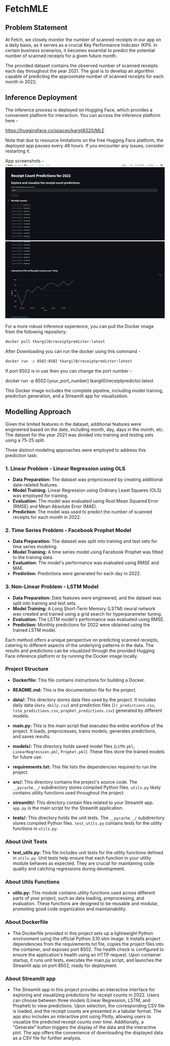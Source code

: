 # FetchMLE

## Problem Statement

At Fetch, we closely monitor the number of scanned receipts in our app on a daily basis, as it serves as a crucial Key Performance Indicator (KPI). In certain business scenarios, it becomes essential to predict the potential number of scanned receipts for a given future month.

The provided dataset contains the observed number of scanned receipts each day throughout the year 2021. The goal is to develop an algorithm capable of predicting the approximate number of scanned receipts for each month in 2022.

## Inference Deployment

The inference process is deployed on Hugging Face, which provides a convenient platform for interaction. You can access the inference platform here -

https://huggingface.co/spaces/kargil8320/MLE 

Note that due to resource limitations on the free Hugging Face platform, the deployed app pauses every 48 hours. If you encounter any issues, consider restarting it.

App screenshots - 
![Receipt Count Table](images/ss2.png)
![Receipt Count Plot](images/ss1.png)



For a more robust inference experience, you can pull the Docker image from the following repository:

```bash
docker pull tkargil0/receiptpredictor:latest
```

After Downloading you can run the docker using this command - 

```bash
docker run -p 8502:8502 tkargil0/receiptpredictor:latest
```

If port 8502 is in use then you can change the port number - 

docker run -p 8502:[your_port_number] tkargil0/receiptpredictor:latest


This Docker image includes the complete pipeline, including model training, prediction generation, and a Streamlit app for visualization.

## Modelling Approach

Given the limited features in the dataset, additional features were engineered based on the date, including month, day, days in the month, etc. The dataset for the year 2021 was divided into training and testing sets using a 75-25 split.

Three distinct modeling approaches were employed to address this prediction task:

### 1. Linear Problem - Linear Regression using OLS

- **Data Preparation:** The dataset was preprocessed by creating additional date-related features.
- **Model Training:** Linear Regression using Ordinary Least Squares (OLS) was employed for training.
- **Evaluation:** The model was evaluated using Root Mean Squared Error (RMSE) and Mean Absolute Error (MAE).
- **Prediction:** The model was used to predict the number of scanned receipts for each month in 2022.

### 2. Time Series Problem - Facebook Prophet Model

- **Data Preparation:** The dataset was split into training and test sets for time series modeling.
- **Model Training:** A time series model using Facebook Prophet was fitted to the training data.
- **Evaluation:** The model's performance was evaluated using RMSE and MAE.
- **Prediction:** Predictions were generated for each day in 2022.

### 3. Non-Linear Problem - LSTM Model

- **Data Preparation:** Date features were engineered, and the dataset was split into training and test sets.
- **Model Training:** A Long Short-Term Memory (LSTM) neural network was created and trained using a grid search for hyperparameter tuning.
- **Evaluation:** The LSTM model's performance was evaluated using RMSE.
- **Prediction:** Monthly predictions for 2022 were obtained using the trained LSTM model.

Each method offers a unique perspective on predicting scanned receipts, catering to different aspects of the underlying patterns in the data. The results and predictions can be visualized through the provided Hugging Face inference platform or by running the Docker image locally.

### Project Structure

- **Dockerfile:** This file contains instructions for building a Docker.

- **README.md:** This is the documentation file for the project.

- **data/:** This directory stores data files used by the project. It includes daily data (`data_daily.csv`) and prediction files (`lr_predictions.csv`, `lstm_predictions.csv`, `prophet_predictions.csv`) generated by different models.

- **main.py:** This is the main script that executes the entire workflow of the project. It loads, preprocesses, trains models, generates predictions, and saves results.

- **models/:** This directory holds saved model files (`LSTM.pkl`, `LinearRegression.pkl`, `Prophet.pkl`). These files store the trained models for future use.

- **requirements.txt:** This file lists the dependencies required to run the project. 

- **src/:** This directory contains the project's source code. The `__pycache__/` subdirectory stores compiled Python files. `utils.py` likely contains utility functions used throughout the project.

- **streamlit/:** This directory contain files related to your Streamlit app. `app.py` is the main script for the Streamlit application.

- **tests/:** This directory holds the unit tests. The `__pycache__/` subdirectory stores compiled Python files. `test_utils.py` contains tests for the utility functions in `utils.py`.

### About Unit Tests

- **test_utils.py:** This file includes unit tests for the utility functions defined in `utils.py`. Unit tests help ensure that each function in your utility module behaves as expected. They are crucial for maintaining code quality and catching regressions during development.

### About Utils Functions

- **utils.py:** This module contains utility functions used across different parts of your project, such as data loading, preprocessing, and evaluation. These functions are designed to be reusable and modular, promoting good code organization and maintainability.

### About Dockerfile

- The Dockerfile provided in this project sets up a lightweight Python environment using the official Python 3.10 slim image. It installs project dependencies from the requirements.txt file, copies the project files into the container, and exposes port 8502. The health check is configured to ensure the application's health using an HTTP request. Upon container startup, it runs unit tests, executes the main.py script, and launches the Streamlit app on port 8502, ready for deployment.

### About Streamlit app

- The Streamlit app in this project provides an interactive interface for exploring and visualizing predictions for receipt counts in 2022. Users can choose between three models (Linear Regression, LSTM, and Prophet) to view predictions. Upon selection, the corresponding CSV file is loaded, and the receipt counts are presented in a tabular format. The app also includes an interactive plot using Plotly, allowing users to visualize the predicted receipt counts over time. Additionally, a "Generate" button triggers the display of the data and the interactive plot. The app offers the convenience of downloading the displayed data as a CSV file for further analysis.


